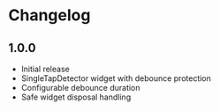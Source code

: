 # Changelog

## 1.0.0

* Initial release
* SingleTapDetector widget with debounce protection
* Configurable debounce duration
* Safe widget disposal handling
